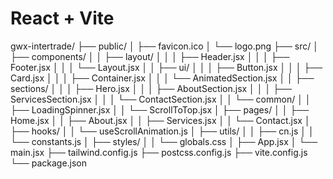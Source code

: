 # React + Vite

gwx-intertrade/
├── public/
│   ├── favicon.ico
│   └── logo.png
├── src/
│   ├── components/
│   │   ├── layout/
│   │   │   ├── Header.jsx
│   │   │   ├── Footer.jsx
│   │   │   └── Layout.jsx
│   │   ├── ui/
│   │   │   ├── Button.jsx
│   │   │   ├── Card.jsx
│   │   │   ├── Container.jsx
│   │   │   └── AnimatedSection.jsx
│   │   ├── sections/
│   │   │   ├── Hero.jsx
│   │   │   ├── AboutSection.jsx
│   │   │   ├── ServicesSection.jsx
│   │   │   └── ContactSection.jsx
│   │   └── common/
│   │       ├── LoadingSpinner.jsx
│   │       └── ScrollToTop.jsx
│   ├── pages/
│   │   ├── Home.jsx
│   │   ├── About.jsx
│   │   ├── Services.jsx
│   │   └── Contact.jsx
│   ├── hooks/
│   │   └── useScrollAnimation.js
│   ├── utils/
│   │   ├── cn.js
│   │   └── constants.js
│   ├── styles/
│   │   └── globals.css
│   ├── App.jsx
│   └── main.jsx
├── tailwind.config.js
├── postcss.config.js
├── vite.config.js
└── package.json